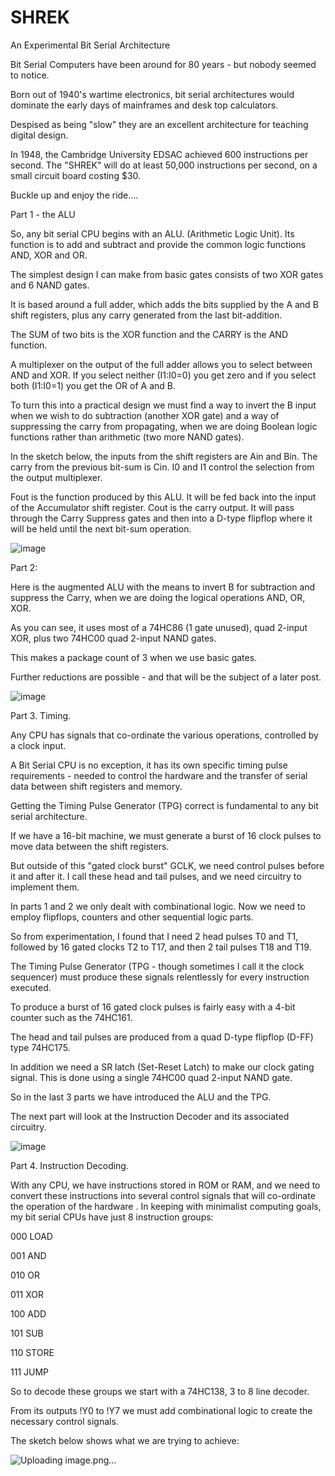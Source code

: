 # SHREK
An Experimental Bit Serial Architecture

Bit Serial Computers have been around for 80 years - but nobody seemed to notice.

Born out of 1940's wartime electronics, bit serial architectures would dominate the early days of mainframes and desk top calculators.

Despised as being "slow" they are an excellent architecture for teaching digital design.

In 1948, the Cambridge University EDSAC achieved 600 instructions per second. The "SHREK" will do at least 50,000 instructions per second, on a small circuit board costing $30.

Buckle up and enjoy the ride....

Part 1 - the ALU

So, any bit serial CPU begins with an ALU. (Arithmetic Logic Unit). Its function is to add and subtract and provide the common logic functions AND, XOR and OR.

The simplest design I can make from basic gates consists of two XOR gates and 6 NAND gates.

It is based around a full adder, which adds the bits supplied by the A and B shift registers, plus any carry generated from the last bit-addition.

The SUM of two bits is the XOR function and the CARRY is the AND function.

A multiplexer on the output of the full adder allows you to select between AND and XOR. If you select neither (I1:I0=0) you get zero and if you select both (I1:I0=1) you get the OR of A and B.

To turn this into a practical design we must find a way to invert the B input when we wish to do subtraction (another XOR gate) and a way of suppressing the carry from propagating, when we are doing Boolean logic functions rather than arithmetic (two more NAND gates).

In the sketch below, the inputs from the shift registers are Ain and Bin. The carry from the previous bit-sum is Cin. 
I0 and I1 control the selection from the output multiplexer.

Fout is the function produced by this ALU. It will be fed back into the input of the Accumulator shift register.
Cout is the carry output.  It will pass through the Carry Suppress gates and then into a D-type flipflop where it will be held until the next bit-sum operation.

![image](https://github.com/user-attachments/assets/f0b16c7c-96f8-4e50-bd40-2e3ff0cb1d48)

Part 2:

Here is the augmented ALU with the means to invert B for subtraction and suppress the Carry, when we are doing the logical operations AND, OR, XOR.

As you can see, it uses most of a 74HC86 (1 gate unused), quad 2-input XOR, plus two 74HC00 quad 2-input NAND gates.

This makes a package count of 3 when we use basic gates.

Further reductions are possible - and that will be the subject of a later post.

![image](https://github.com/user-attachments/assets/e130fa44-8b48-4507-b1be-37911d8bf257)

Part 3. Timing.

Any CPU has signals that co-ordinate the various operations, controlled by a clock input.

A Bit Serial CPU is no exception, it has its own specific timing pulse requirements - needed to control the hardware and the transfer of serial data between shift registers and memory.

Getting the Timing Pulse Generator (TPG) correct is fundamental to any bit serial architecture.

If we have a 16-bit machine, we must generate a burst of 16 clock pulses to move data between the shift registers.

But outside of this "gated clock burst" GCLK, we need control pulses before it and after it. I call these head and tail pulses, and we need circuitry to implement them.

In parts 1 and 2 we only dealt with combinational logic. Now we need to employ flipflops, counters and other sequential logic parts.

So from experimentation, I found that I need 2 head pulses T0 and T1, followed by 16 gated clocks T2 to T17, and then 2 tail pulses T18 and T19.

The Timing Pulse Generator (TPG - though sometimes I call it the clock sequencer) must produce these signals relentlessly for every instruction executed.

To produce a burst of 16 gated clock pulses is fairly easy with a 4-bit counter such as the 74HC161.

The head and tail pulses are produced from a quad D-type flipflop (D-FF) type 74HC175.

In addition we need a SR latch (Set-Reset Latch) to make our clock gating signal. This is done using a single 74HC00 quad 2-input NAND gate.

So in the last 3 parts we have introduced the ALU and the TPG.

The next part will look at the Instruction Decoder and its associated circuitry.

![image](https://github.com/user-attachments/assets/6a0faace-34f5-44a8-aa10-8c763acc226e)

Part 4. Instruction Decoding.

With any CPU, we have instructions stored in ROM or RAM, and we need to convert these instructions into several control signals that will co-ordinate the operation of the hardware
.
In keeping with minimalist computing goals, my bit serial CPUs have just 8 instruction groups:

000 LOAD

001 AND

010 OR

011 XOR

100 ADD

101 SUB

110 STORE

111 JUMP

So to decode these groups we start with a 74HC138, 3 to 8 line decoder.

From its outputs !Y0 to !Y7 we must add combinational logic to create the necessary control signals.

The sketch below shows what we are trying to achieve:

![Uploading image.png…]()






